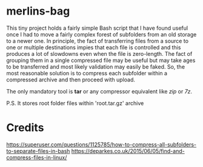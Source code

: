 # merlins-bag
This tiny project holds a fairly simple Bash script that I have found useful once I had to move a fairly complex forest of subfolders from an old storage to a newer one. In principle, the fact of transferring files from a source to one or multiple destinations impies that each file is controlled and this produces a lot of slowdowns even when the file is zero-length. The fact of grouping them in a single compressed file may be useful but may take ages to be transferred and most likely validation may easily be faked. So, the most reasonable solution is to compress each subfolder within a compressed archive and then proceed with upload.

The only mandatory tool is **tar** or any compressor equivalent like *zip* or *7z*.

P.S. It stores root folder files within 'root.tar.gz' archive

# Credits
https://superuser.com/questions/1125785/how-to-compress-all-subfolders-to-separate-files-in-bash
https://deparkes.co.uk/2015/06/05/find-and-compress-files-in-linux/

